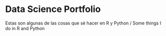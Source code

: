 # Data Science Portfolio

Estas son algunas de las cosas que sé hacer en R y Python / Some things I do in R and Python

